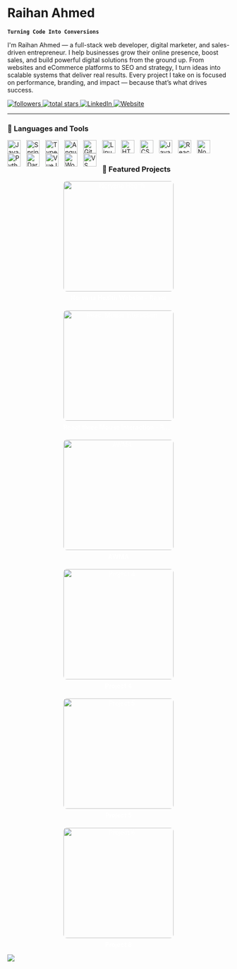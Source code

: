 # Raihan Ahmed

**`Turning Code Into Conversions`**

I'm Raihan Ahmed — a full-stack web developer, digital marketer, and sales-driven entrepreneur. I help businesses grow their online presence, boost sales, and build powerful digital solutions from the ground up. From websites and eCommerce platforms to SEO and strategy, I turn ideas into scalable systems that deliver real results. Every project I take on is focused on performance, branding, and impact — because that’s what drives success.

<p align="left">
  <a href="https://github.com/raihanahmedfaraz?tab=followers">
    <img alt="followers" title="Follow me on GitHub" src="https://custom-icon-badges.demolab.com/github/followers/raihanahmedfaraz?color=236ad3&labelColor=1155ba&style=for-the-badge&logo=github&label=Follow&logoColor=white"/>
  </a>
  <a href="https://github.com/raihanahmedfaraz?tab=repositories&sort=stargazers">
    <img alt="total stars" title="Total stars on GitHub" src="https://custom-icon-badges.demolab.com/github/stars/raihanahmedfaraz?color=55960c&style=for-the-badge&labelColor=488207&logo=star"/>
  </a>
  <a href="https://www.linkedin.com/in/raihanahmedfaraz/">
    <img alt="LinkedIn" title="Connect on LinkedIn" src="https://custom-icon-badges.demolab.com/badge/-LinkedIn-0A66C2?style=for-the-badge&logo=linkedin&logoColor=white"/>
  </a>
  <a href="https://raihanahmed.info">
    <img alt="Website" title="Visit My Website" src="https://custom-icon-badges.demolab.com/badge/-Portfolio-000?style=for-the-badge&logo=web&logoColor=white"/>
  </a>
</p>

---

### 🧰 Languages and Tools

<img align="left" alt="Java" width="30px" style="padding-right:10px;" src="https://cdn.jsdelivr.net/gh/devicons/devicon/icons/java/java-original.svg"/>
<img align="left" alt="Spring" width="30px" style="padding-right:10px;" src="https://cdn.jsdelivr.net/gh/devicons/devicon/icons/spring/spring-original.svg" />
<img align="left" alt="TypeScript" width="30px" style="padding-right:10px;" src="https://cdn.jsdelivr.net/gh/devicons/devicon/icons/typescript/typescript-plain.svg" />
<img align="left" alt="Angular" width="30px" style="padding-right:10px;" src="https://cdn.jsdelivr.net/gh/devicons/devicon/icons/angularjs/angularjs-plain.svg" />
<img align="left" alt="Git" width="30px" style="padding-right:10px;" src="https://cdn.jsdelivr.net/gh/devicons/devicon/icons/git/git-original.svg" />
<img align="left" alt="Linux" width="30px" style="padding-right:10px;" src="https://cdn.jsdelivr.net/gh/devicons/devicon/icons/linux/linux-original.svg" />
<img align="left" alt="HTML" width="30px" style="padding-right:10px;" src="https://cdn.jsdelivr.net/gh/devicons/devicon/icons/html5/html5-plain.svg" />
<img align="left" alt="CSS" width="30px" style="padding-right:10px;" src="https://cdn.jsdelivr.net/gh/devicons/devicon/icons/css3/css3-plain.svg" />
<img align="left" alt="JavaScript" width="30px" style="padding-right:10px;" src="https://cdn.jsdelivr.net/gh/devicons/devicon/icons/javascript/javascript-plain.svg" />
<img align="left" alt="React" width="30px" style="padding-right:10px;" src="https://cdn.jsdelivr.net/gh/devicons/devicon/icons/react/react-original.svg" />
<img align="left" alt="NodeJS" width="30px" style="padding-right:10px;" src="https://cdn.jsdelivr.net/gh/devicons/devicon/icons/nodejs/nodejs-original.svg" />
<img align="left" alt="Python" width="30px" style="padding-right:10px;" src="https://cdn.jsdelivr.net/gh/devicons/devicon/icons/python/python-plain.svg" />
<img align="left" alt="Dart" width="30px" style="padding-right:10px;" src="https://cdn.jsdelivr.net/gh/devicons/devicon/icons/dart/dart-original.svg" />
<img align="left" alt="VueJS" width="30px" style="padding-right:10px;" src="https://cdn.jsdelivr.net/gh/devicons/devicon/icons/vuejs/vuejs-original.svg" />
<img align="left" alt="WordPress" width="30px" style="padding-right:10px;" src="https://cdn.jsdelivr.net/gh/devicons/devicon/icons/wordpress/wordpress-plain.svg" />
<img align="left" alt="VS Code" width="30px" style="padding-right:10px;" src="https://cdn.jsdelivr.net/gh/devicons/devicon/icons/vscode/vscode-original.svg" />
<br />

#


### 💼 Featured Projects

<div style="display: flex; flex-wrap: wrap; gap: 20px; justify-content: center;">

<a href="https://nervana.reformcollective.com" target="_blank" style="text-align: center; width: 250px; text-decoration: none; color: white;">
  <img src="https://assets.awwwards.com/awards/submissions/2025/01/679acfb60ba40217910375.png" alt="Nervana Health" style="width: 250px; border-radius: 8px;"/>
  <div style="margin-top: 6px; font-weight: bold; white-space: nowrap; overflow: hidden; text-overflow: ellipsis;">
    Nervana Health Website - React
  </div>
</a>

<a href="https://inspirux.com" target="_blank" style="text-align: center; width: 250px; text-decoration: none; color: white;">
  <img src="https://s7.ezgif.com/tmp/ezgif-7bf3fc546d3ebe.gif" alt="React Mouse Interaction" style="width: 250px; border-radius: 8px;"/>
  <div style="margin-top: 6px; font-weight: bold; white-space: nowrap; overflow: hidden; text-overflow: ellipsis;">
    React three Mouse Interaction - React
  </div>
</a>

<a href="https://your-project-3.com" target="_blank" style="text-align: center; width: 250px; text-decoration: none; color: white;">
  <img src="https://raihanahmed.info/wp-content/uploads/2024/11/76_1x_shots_so.png" alt="AWMA" style="width: 250px; border-radius: 8px;"/>
  <div style="margin-top: 6px; font-weight: bold; white-space: nowrap; overflow: hidden; text-overflow: ellipsis;">
    AWMA
  </div>
</a>

<a href="https://your-project-4.com" target="_blank" style="text-align: center; width: 250px; text-decoration: none; color: white;">
  <img src="https://raihanahmed.info/wp-content/uploads/2024/11/308_1x_shots_so.png" alt="Project 4" style="width: 250px; border-radius: 8px;"/>
  <div style="margin-top: 6px; font-weight: bold; white-space: nowrap; overflow: hidden; text-overflow: ellipsis;">
    Project 4
  </div>
</a>

<a href="https://your-project-5.com" target="_blank" style="text-align: center; width: 250px; text-decoration: none; color: white;">
  <img src="https://raihanahmed.info/wp-content/uploads/2024/11/347_1x_shots_so.png" alt="Project 5" style="width: 250px; border-radius: 8px;"/>
  <div style="margin-top: 6px; font-weight: bold; white-space: nowrap; overflow: hidden; text-overflow: ellipsis;">
    Project 5
  </div>
</a>

<a href="https://your-project-6.com" target="_blank" style="text-align: center; width: 250px; text-decoration: none; color: white;">
  <img src="https://raihanahmed.info/wp-content/uploads/2024/11/793_1x_shots_so.png" alt="Project 6" style="width: 250px; border-radius: 8px;"/>
  <div style="margin-top: 6px; font-weight: bold; white-space: nowrap; overflow: hidden; text-overflow: ellipsis;">
    Project 6
  </div>
</a>

</div>




[<img src="https://custom-icon-badges.demolab.com/badge/-Follow%20Me%20on%20LinkedIn-blue?style=for-the-badge&logo=linkedin&logoColor=white"/>](https://www.linkedin.com/in/raihanahmedfaraz/)
